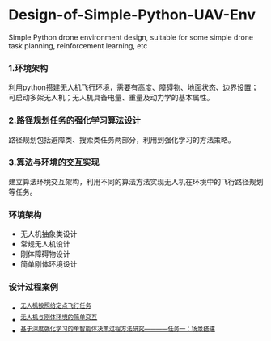 # Design-of-Simple-Python-UAV-Env
Simple Python drone environment design, suitable for some simple drone task planning, reinforcement learning, etc

### 1.环境架构
利用python搭建无人机飞行环境，需要有高度、障碍物、地面状态、边界设置；可启动多架无人机；无人机具备电量、重量及动力学的基本属性。
### 2.路径规划任务的强化学习算法设计
路径规划包括避障类、搜索类任务两部分，利用到强化学习的方法策略。
### 3.算法与环境的交互实现
建立算法环境交互架构，利用不同的算法方法实现无人机在环境中的飞行路径规划等任务。

### **环境架构**
- 无人机抽象类设计
- 常规无人机设计
- 刚体障碍物设计
- 简单刚体环境设计

### **设计过程案例**
- <sup><a href="tasks_design/task0-points_flight.ipynb">无人机按照给定点飞行任务</a></sup>
- <sup><a href="tasks_design/task1-solid_simple_env.ipynb">无人机与刚体环境的简单交互</a></sup>
- <sup><a href="tasks_design/task2_SUAV_envDesign.ipynb">基于深度强化学习的单智能体决策过程方法研究————任务一：场景搭建</a></sup>
